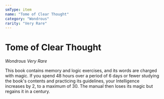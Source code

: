```yaml
---
smType: item
name: "Tome of Clear Thought"
category: "Wondrous"
rarity: "Very Rare"
---
```


# Tome of Clear Thought
*Wondrous Very Rare*

This book contains memory and logic exercises, and its words are charged with magic. If you spend 48 hours over a period of 6 days or fewer studying the book's contents and practicing its guidelines, your Intelligence increases by 2, to a maximum of 30. The manual then loses its magic but regains it in a century.
